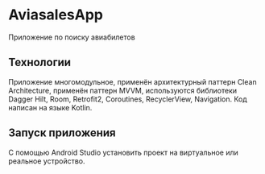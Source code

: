 # AviasalesApp
Приложение по поиску авиабилетов

## Технологии
Приложение многомодульное, применён архитектурный паттерн Clean Architecture, применён паттерн MVVM, используются библиотеки Dagger Hilt, Room, Retrofit2, Coroutines, RecyclerView, Navigation. Код написан на языке Kotlin.

## Запуск приложения
С помощью Android Studio установить проект на виртуальное или реальное устройство.
